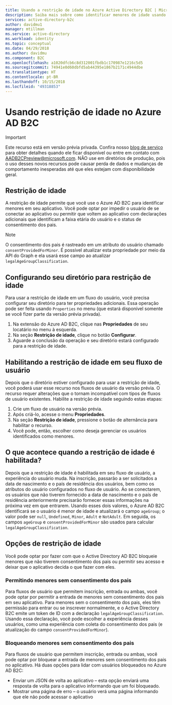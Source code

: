 ```yaml
---
title: Usando a restrição de idade no Azure Active Directory B2C | Microsoft Docs
description: Saiba mais sobre como identificar menores de idade usando seu aplicativo.
services: active-directory-b2c
author: davidmu1
manager: mtillman
ms.service: active-directory
ms.workload: identity
ms.topic: conceptual
ms.date: 04/29/2018
ms.author: davidmu
ms.component: B2C
ms.openlocfilehash: a1020dfcb6c8d312001fbdb1c170987e1216c5d5
ms.sourcegitcommit: 74941e0d60dbfd5ab44395e1867b2171c4944dbe
ms.translationtype: HT
ms.contentlocale: pt-BR
ms.lasthandoff: 10/15/2018
ms.locfileid: "49318853"
---
```

# <a name="using-age-gating-in-azure-ad-b2c"></a>Usando restrição de idade no Azure AD B2C

>[!IMPORTANT]
>Este recurso está em versão prévia privada.  Confira nosso [blog de serviço](https://blogs.msdn.microsoft.com/azureadb2c/) para obter detalhes quando ele ficar disponível ou entre em contato com AADB2CPreview@microsoft.com.  NÃO use em diretórios de produção, pois o uso desses novos recursos pode causar perda de dados e mudanças de comportamento inesperadas até que eles estejam com disponibilidade geral.  
>

## <a name="age-gating"></a>Restrição de idade
A restrição de idade permite que você use o Azure AD B2C para identificar menores em seu aplicativo.  Você pode optar por impedir o usuário de se conectar ao aplicativo ou permitir que voltem ao aplicativo com declarações adicionais que identificam a faixa etária do usuário e o status de consentimento dos pais.  

>[!NOTE]
>O consentimento dos pais é rastreado em um atributo do usuário chamado `consentProvidedForMinor`.  É possível atualizar esta propriedade por meio da API do Graph e ela usará esse campo ao atualizar `legalAgeGroupClassification`.
>

## <a name="setting-up-your-directory-for-age-gating"></a>Configurando seu diretório para restrição de idade
Para usar a restrição de idade em um fluxo do usuário, você precisa configurar seu diretório para ter propriedades adicionais. Essa operação pode ser feita usando `Properties` no menu (que estará disponível somente se você fizer parte da versão prévia privada).  
1. Na extensão do Azure AD B2C, clique nas **Propriedades** de seu locatário no menu à esquerda.
2. Na seção **Restrição de idade**, clique no botão **Configurar**.
3. Aguarde a conclusão da operação e seu diretório estará configurado para a restrição de idade.

## <a name="enabling-age-gating-in-your-user-flow"></a>Habilitando a restrição de idade em seu fluxo de usuário
Depois que o diretório estiver configurado para usar a restrição de idade, você poderá usar esse recurso nos fluxos de usuário da versão prévia.  O recurso requer alterações que o tornam incompatível com tipos de fluxos de usuário existentes.  Habilite a restrição de idade seguindo estas etapas:
1. Crie um fluxo de usuário na versão prévia.
2. Após criá-lo, acesse o menu **Propriedades**.
3. Na seção **Restrição de idade**, pressione o botão de alternância para habilitar o recurso.
4. Você pode, então, escolher como deseja gerenciar os usuários identificados como menores.

## <a name="what-does-enabling-age-gating-do"></a>O que acontece quando a restrição de idade é habilitada?
Depois que a restrição de idade é habilitada em seu fluxo de usuário, a experiência do usuário muda.  Na inscrição, passarão a ser solicitados a data de nascimento e o país de residência dos usuários, bem como os atributos do usuário configurados no fluxo de usuário.  Ao se conectarem, os usuários que não tiverem fornecido a data de nascimento e o país de residência anteriormente precisarão fornecer essas informações na próxima vez em que entrarem.  Usando esses dois valores, o Azure AD B2C identificará se o usuário é menor de idade e atualizará o campo `ageGroup`; o valor pode ser `null`, `Undefined`, `Minor`, `Adult` e `NotAdult`.  Em seguida, os campos `ageGroup` e `consentProvidedForMinor` são usados para calcular `legalAgeGroupClassification`. 

## <a name="age-gating-options"></a>Opções de restrição de idade
Você pode optar por fazer com que o Active Directory AD B2C bloqueie menores que não tiverem consentimento dos pais ou permitir seu acesso e deixar que o aplicativo decida o que fazer com eles.  

### <a name="allowing-minors-without-parental-consent"></a>Permitindo menores sem consentimento dos pais
Para fluxos de usuário que permitem inscrição, entrada ou ambas, você pode optar por permitir a entrada de menores sem consentimento dos pais em seu aplicativo.  Para menores sem o consentimento dos pais, eles têm permissão para entrar ou se inscrever normalmente, e o Active Directory B2C emite um token de ID com a declaração `legalAgeGroupClassification`.  Usando essa declaração, você pode escolher a experiência desses usuários, como uma experiência com coleta do consentimento dos pais (e atualização do campo `consentProvidedForMinor`).

### <a name="blocking-minors-without-parental-consent"></a>Bloqueando menores sem consentimento dos pais
Para fluxos de usuário que permitem inscrição, entrada ou ambas, você pode optar por bloquear a entrada de menores sem consentimento dos pais no aplicativo.  Há duas opções para lidar com usuários bloqueados no Azure AD B2C:
* Enviar um JSON de volta ao aplicativo – esta opção enviará uma resposta de volta para o aplicativo informando que um foi bloqueado.
* Mostrar uma página de erro – o usuário verá uma página informando que ele não pode acessar o aplicativo
